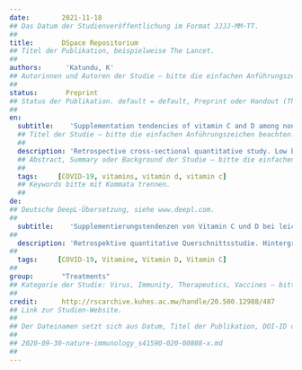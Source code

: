 ```yaml
---
date:        2021-11-18
## Das Datum der Studienveröffentlichung im Format JJJJ-MM-TT.
##
title:       DSpace Repositorium
## Titel der Publikation, beispielweise The Lancet.
##
authors:      'Katundu, K'
## Autorinnen und Autoren der Studie – bitte die einfachen Anführungszeichen beachten!
##
status:       Preprint
## Status der Publikation. default = default, Preprint oder Handout (Thesenpapier)
##
en:
  subtitle:    'Supplementation tendencies of vitamin C and D among non-severe COVID-19 patients in Blantyre, Malawi'
  ## Titel der Studie – bitte die einfachen Anführungszeichen beachten!
  ##
  description: 'Retrospective cross-sectional quantitative study. Low blood Vitamin C and D have been associated with the severity of Coronavirus disease 2019 (COVID-19). The practice of vitamin supplementation among individuals with non-severe COVID-19 disease appears to be common, but the frequency and dose of these vitamins among this population group has not been well evaluated in Malawi. This study aims to determine prevalence and dose of supplementation of the vitamin C and D among non-severe COVID-19 patients in Blantyre, Malawi. We will conduct a retrospective study in randomly selected recovered non-severe COVID-19 adults (n=150) in Blantyre, Malawi who had a COVID-19 infection between January and September 2021. We will acquire information on the frequency, dose and duration of vitamin C and D supplementation during an episode of the non-severe COVID-19. The sample size for the study will be 150 participants was calculated to detect at least 40% frequency use of vitamin C and D supplementation at a power of 80% and 95% confidence interval. Vitamin C and D supplementation will be considered as any pharmacological form of the vitamins taken orally or parenterally at least at one point during the sickness episode of nonsevere COVID-19 infection. The prevalence of supplementation, the mean dose and the duration of supplementation will be calculated. We expect at least 50% use of vitamin C and D supplementation in individuals with non-severe COVID-19.'
  ## Abstract, Summary oder Background der Studie – bitte die einfachen Anführungszeichen b
  ##
  tags:     [COVID-19, vitamins, vitamin d, vitamin c]
  ## Keywords bitte mit Kommata trennen.
  ##
de: 
## Deutsche DeepL-Übersetzung, siehe www.deepl.com.
##
  subtitle:    'Supplementierungstendenzen von Vitamin C und D bei leicht erkrankten COVID-19-Patienten in Blantyre, Malawi'
##
  description: 'Retrospektive quantitative Querschnittsstudie. Hintergrund: Ein niedriger Vitamin-C- und Vitamin-D-Spiegel im Blut wurde mit dem Schweregrad der Coronaviruserkrankung 2019 (COVID-19) in Verbindung gebracht. Die Einnahme von Vitaminen bei Personen mit einer leichten COVID-19-Erkrankung scheint üblich zu sein, aber die Häufigkeit und Dosis dieser Vitamine in dieser Bevölkerungsgruppe wurde in Malawi bisher nicht gut untersucht. Ziele der Studie: Ziel dieser Studie ist, die Häufigkeit und Dosis der Supplementierung von Vitamin C und D bei leicht an COVID-19 erkrankten Patienten in Blantyre, Malawi, zu ermitteln. Wir werden eine retrospektive Studie bei zufällig ausgewählten, genesenen, leicht an COVID-19 erkrankten Erwachsenen (n=150) in Blantyre, Malawi, durchführen, die zwischen Januar und September 2021 eine COVID-19-Infektion hatten. Wir werden Informationen über die Häufigkeit, Dosis und Dauer der Vitamin C- und D-Supplementierung während einer Episode der nicht-schweren COVID-19-Infektion sammeln. Die Stichprobengröße für die Studie beträgt 150 Teilnehmer und wurde so berechnet, dass bei einer Aussagekraft von 80 % und einem Konfidenzintervall von 95 % mindestens 40 % der Häufigkeit der Einnahme von Vitamin C- und D-Supplementen festgestellt werden können. Als Vitamin C- und D-Supplementierung wird jede pharmakologische Form der Vitamine betrachtet, die oral oder parenteral mindestens zu einem Zeitpunkt während der Krankheitsepisode einer nicht schweren COVID-19-Infektion eingenommen wurde. Die Prävalenz der Supplementierung, die durchschnittliche Dosis und die Dauer der Supplementierung werden berechnet. Wir erwarten, dass mindestens 50 % der Personen mit einer leicht verlaufenden COVID-19-Infektion Vitamin C und D einnehmen.'
##
  tags:     [COVID-19, Vitamine, Vitamin D, Vitamin C]
##
group:       "Treatments"
## Kategorie der Studie: Virus, Immunity, Therapeutics, Vaccines – bitte die Anführungszeichen beachten!
##
credit:      http://rscarchive.kuhes.ac.mw/handle/20.500.12988/487
## Link zur Studien-Website.
##
## Der Dateinamen setzt sich aus Datum, Titel der Publikation, DOI-ID der Studie (nach dem letzten Slash) und der Dateiendung zusammen. Bitte den Unterstrich vor der DOI-ID beachten!
##
## 2020-09-30-nature-immunology_s41590-020-00808-x.md
##
---
```

<object data="{{ page.link }}" style='height:calc(100vh - 400px); width: 100%' type='application/pdf'></object>